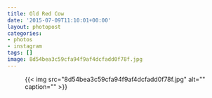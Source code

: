 ```yaml
---
title: Old Red Cow
date: '2015-07-09T11:10:01+00:00'
layout: photopost
categories:
- photos
- instagram
tags: []
image: 8d54bea3c59cfa94f9af4dcfadd0f78f.jpg
---
```


<figure class="photo photo--square">
  {{< img src="8d54bea3c59cfa94f9af4dcfadd0f78f.jpg" alt="" caption="" >}}

</figure>




